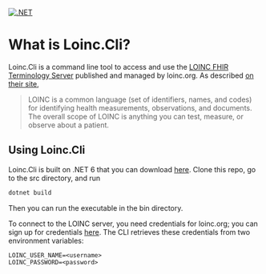 [![.NET](https://github.com/CodeRunRepeat/Loinc.Cli/actions/workflows/dotnet.yml/badge.svg?branch=main)](https://github.com/CodeRunRepeat/Loinc.Cli/actions/workflows/dotnet.yml)

# What is Loinc.Cli?

Loinc.Cli is a command line tool to access and use the [LOINC FHIR Terminology Server](https://loinc.org/fhir/) published
and managed by loinc.org. As described [on their site](https://loinc.org/get-started/what-loinc-is/),

> LOINC is a common language (set of identifiers, names, and codes) for identifying health measurements, observations, and documents. The overall scope of LOINC is anything you can test, measure, or observe about a patient.

## Using Loinc.Cli

Loinc.Cli is built on .NET 6 that you can download [here](https://dotnet.microsoft.com/en-us/download/dotnet/6.0).
Clone this repo, go to the src directory, and run

```bash
dotnet build
```

Then you can run the executable in the bin directory.

To connect to the LOINC server, you need credentials for loinc.org; you can sign up for credentials [here](https://loinc.org/join/). The CLI retrieves these credentials from two environment variables:

```text
LOINC_USER_NAME=<username>
LOINC_PASSWORD=<password>
```
